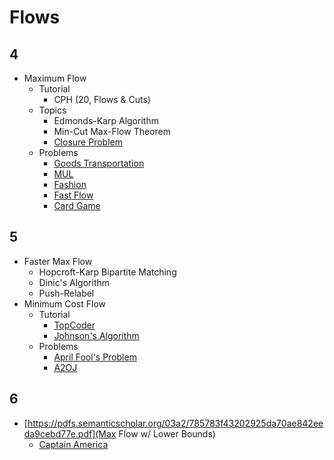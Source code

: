 # Flows

## 4
  * Maximum Flow
  	* Tutorial
	  * CPH (20, Flows & Cuts)
	* Topics
	  * Edmonds-Karp Algorithm
	  * Min-Cut Max-Flow Theorem
	  * [Closure Problem](https://en.wikipedia.org/wiki/Closure_problem)
	* Problems
	  * [Goods Transportation](http://codeforces.com/problemset/problem/724/E) [](52)
	  * [MUL](http://arc085.contest.atcoder.jp/tasks/arc085_c) [](67)
      * [Fashion](https://csacademy.com/contest/rmi-2017-day-1/task/fashion/statement/) [](95)
	  * [Fast Flow](http://www.spoj.com/problems/FASTFLOW/) [](107)
	  * [Card Game](http://codeforces.com/problemset/problem/808/F) [](135)

## 5
  * Faster Max Flow
	* Hopcroft-Karp Bipartite Matching
	* Dinic's Algorithm
	* Push-Relabel
  * Minimum Cost Flow
	* Tutorial
	  * [TopCoder](https://www.topcoder.com/community/data-science/data-science-tutorials/minimum-cost-flow-part-two-algorithms/)
	  * [Johnson's Algorithm](https://en.wikipedia.org/wiki/Johnson%27s_algorithm)
	* Problems
	  * [April Fool's Problem](http://codeforces.com/contest/802/problem/N)
	  * [A2OJ](https://a2oj.com/category?ID=662)

## 6
  * [https://pdfs.semanticscholar.org/03a2/785783f43202925da70ae842eeda9cebd77e.pdf](Max Flow w/ Lower Bounds)
	* [Captain America](https://codeforces.com/contest/704/problem/D)
